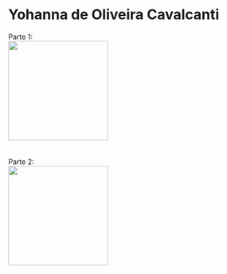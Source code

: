 # Yohanna de Oliveira Cavalcanti

Parte 1: 
<br>
<img src="https://user-images.githubusercontent.com/53948477/126829967-305ee7a1-ff8f-4e79-b21b-d2e301849292.png" width="200"/>
<br>
<br>
<br>
Parte 2:
<br>
<img src="https://user-images.githubusercontent.com/53948477/126830082-08f9e982-37dd-4693-bd98-960c0896f423.png" width="200"/>

